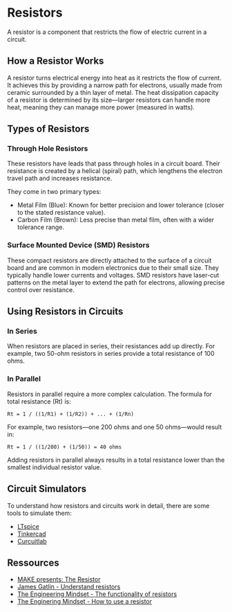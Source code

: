 # Resistors

A resistor is a component that restricts the flow of electric current in a circuit.

## How a Resistor Works
A resistor turns electrical energy into heat as it restricts the flow of current. 
It achieves this by providing a narrow path for electrons, usually made from ceramic surrounded by a thin layer of metal. 
The heat dissipation capacity of a resistor is determined by its size—larger resistors can handle more heat, meaning they can manage more power (measured in watts).

## Types of Resistors

### Through Hole Resistors
These resistors have leads that pass through holes in a circuit board. 
Their resistance is created by a helical (spiral) path, which lengthens the electron travel path and increases resistance. 

They come in two primary types:
- Metal Film (Blue): Known for better precision and lower tolerance (closer to the stated resistance value).
- Carbon Film (Brown): Less precise than metal film, often with a wider tolerance range.

### Surface Mounted Device (SMD) Resistors
These compact resistors are directly attached to the surface of a circuit board and are common in modern electronics due to their small size. 
They typically handle lower currents and voltages. 
SMD resistors have laser-cut patterns on the metal layer to extend the path for electrons, allowing precise control over resistance.

## Using Resistors in Circuits

### In Series
When resistors are placed in series, their resistances add up directly. 
For example, two 50-ohm resistors in series provide a total resistance of 100 ohms.

### In Parallel
Resistors in parallel require a more complex calculation. 
The formula for total resistance (Rt) is: 

`Rt = 1 / ((1/R1) + (1/R2)) + ... + (1/Rn)`

For example, two resistors—one 200 ohms and one 50 ohms—would result in:

`Rt = 1 / ((1/200) + (1/50)) = 40 ohms`

Adding resistors in parallel always results in a total resistance lower than the smallest individual resistor value.

## Circuit Simulators
To understand how resistors and circuits work in detail, there are some tools to simulate them:
- [LTspice](https://www.analog.com/en/resources/design-tools-and-calculators/ltspice-simulator.html)
- [Tinkercad](https://www.tinkercad.com)
- [Curcuitlab](https://www.circuitlab.com)

## Ressources
- [MAKE presents: The Resistor](https://www.youtube.com/watch?v=VPVoY1QROMg)
- [James Gatlin - Understand resistors](https://www.youtube.com/watch?v=QHk8vS5c1iE)
- [The Engineering Mindset - The functionality of resistors](https://www.youtube.com/watch?v=DYcLFHgVCn0)
- [The Enginering Mindset - How to use a resistor](https://www.youtube.com/watch?v=lKwjouNT4C8)